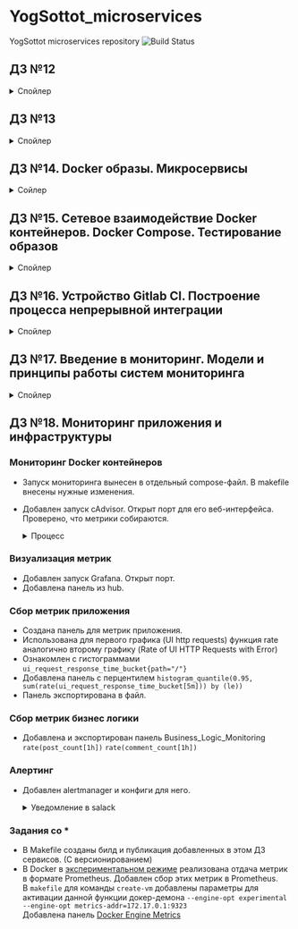# YogSottot_microservices

YogSottot microservices repository ![Build Status](https://travis-ci.com/Otus-DevOps-2018-11/YogSottot_microservices.svg?branch=master)

## ДЗ №12  

<details><summary>Спойлер</summary><p>

- Установлены Docker, docker-compose, docker-machine  
- Запущен ```docker run hello-world```  
- Запущен ```docker run -it ubuntu:16.04 /bin/bash``` несколько раз с созданием файл в одном из контейнеров  
- Найден старый контейнер ```docker ps -a```
- Подключился к старому контейнеру ```docker start 4c47507d586b && docker attach 4c47507d586b```  
- Создал образ на основе этого контейнера ```docker commit 4c47507d586b yogsottot/ubuntu-tmp-file```
- Сохранил вывод команды ```docker images``` в файл ```docker-monolith/docker-1.log```  

### Задание со *  

- Сравнил вывод двух следующих команд  

  ```bash

  >docker inspect <u_container_id>
  >docker inspect <u_image_id>
  
  ```

- На основе вывода команд выяснил чем отличается контейнер от образа. Объяснение дописано в файл docker-monolith/docker-1.log  

</p></details>

## ДЗ №13  

<details><summary>Спойлер</summary><p>

- Создан новый проект в gce ```gcloud projects create docker-231609 --name docker``` и выбран по умолчанию ```gcloud config set project docker-231609```  
- Экспортирована переменная с id проекта ```export GOOGLE_PROJECT=docker-231609```
- Создана впс в gcp с помощью docker-machine

  ```bash

  $ docker-machine create --driver google \
  --google-machine-image https://www.googleapis.com/compute/v1/projects/ubuntu-os-cloud/global/images/family/ubuntu-1604-lts \
  --google-machine-type n1-standard-1 \
  --google-zone europe-north1-b \
  docker-host
  
  ```

  <details><summary>Запуск</summary><p>

  ```bash
  Running pre-create checks...
  (docker-host) Check that the project exists
  (docker-host) Check if the instance already exists
  Creating machine...
  (docker-host) Generating SSH Key
  (docker-host) Creating host...
  (docker-host) Opening firewall ports
  (docker-host) Creating instance
  (docker-host) Waiting for Instance
  (docker-host) Uploading SSH Key
  Waiting for machine to be running, this may take a few minutes...
  Detecting operating system of created instance...
  Waiting for SSH to be available...
  Detecting the provisioner...
  Provisioning with ubuntu(systemd)...
  Installing Docker...
  Copying certs to the local machine directory...
  Copying certs to the remote machine...
  Setting Docker configuration on the remote daemon...
  Checking connection to Docker...
  Docker is up and running!
  To see how to connect your Docker Client to the Docker Engine running on this virtual machine, run: docker-machine env docker-host

  ```

  ```bash

  docker-machine env docker-host
  export DOCKER_TLS_VERIFY="1"
  export DOCKER_HOST="tcp://35.228.237.45:2376"
  export DOCKER_CERT_PATH="~/.docker/machine/machines/docker-host"
  export DOCKER_MACHINE_NAME="docker-host"
  # Run this command to configure your shell:
  # eval $(docker-machine env docker-host)

  ```

  </p></details>

- Добавлены dockerfile и дополнительные файлы для создания образа  
- Создан образ

  <details><summary>Создание</summary><p>

  ```bash

  docker build -t reddit:latest .
  ...
      Removing intermediate container bb9ca919facb
   ---> 83511ea833a6
  Step 9/10 : RUN chmod 0777 /start.sh
   ---> Running in 701a752398c7
  Removing intermediate container 701a752398c7
   ---> 6467da45c817
  Step 10/10 : CMD ["/start.sh"]
   ---> Running in e35e7764a918
  Removing intermediate container e35e7764a918
   ---> 46b066c0201a
  Successfully built 46b066c0201a
  Successfully tagged reddit:latest

  ```

  ```bash

  > docker images -a
  REPOSITORY          TAG                 IMAGE ID            CREATED             SIZE
  <none>              <none>              6467da45c817        3 minutes ago       678MB
  reddit              latest              46b066c0201a        3 minutes ago       678MB
  <none>              <none>              83511ea833a6        3 minutes ago       678MB
  <none>              <none>              fb427dbce449        3 minutes ago       639MB
  <none>              <none>              b2b1cf19a8e9        3 minutes ago       639MB
  <none>              <none>              1eeb04537b82        3 minutes ago       639MB
  <none>              <none>              c9f32f0bc094        3 minutes ago       639MB
  <none>              <none>              8cb982c3c72f        3 minutes ago       638MB
  <none>              <none>              45c5c48188b6        4 minutes ago       636MB
  ubuntu              16.04               7e87e2b3bf7a        3 weeks ago         117MB

  ```

  </p></details>

- Запущен контейнер ```docker run --name reddit -d --network=host reddit:latest```  
- Разрешён входящий TCP-трафик на порт 9292

  ```bash

  $ gcloud compute firewall-rules create reddit-app \
  --allow tcp:9292 \
  --target-tags=docker-machine \
  --description="Allow PUMA connections" \
  --direction=INGRESS

  ```

- Проверено, что приложение стало доступным  
- Аутентифицирован на docker hub с хранением секрета через [```docker-credential-pass```](https://github.com/docker/docker-credential-helpers/issues/102#issuecomment-388974092)  
- Образ помечен тегом ```docker tag reddit:latest yogsottot/otus-reddit:1.0```  
- Образ загружен в docker.hub ```docker push yogsottot/otus-reddit:1.0```  
- Загруженный контейнер запущен локально ```docker run --name reddit -d -p 9292:9292 yogsottot/otus-reddit:1.0```  

- C помощью следующих команд:
  - изучены логи контейнера ```docker logs reddit -f```

    <details><summary>Логи контейнера</summary><p>

    ```bash
  
    >docker logs reddit -f
    about to fork child process, waiting until server is ready for connections.
    forked process: 9
    ERROR: child process failed, exited with error number 100
    Puma starting in single mode...
    * Version 3.10.0 (ruby 2.3.1-p112), codename: Russell's Teapot
    * Min threads: 0, max threads: 16
    * Environment: development
    /reddit/helpers.rb:4: warning: redefining `object_id' may cause serious problems
    D, [2019-02-13T11:38:16.872960 #14] DEBUG -- : MONGODB | Topology type 'unknown' initializing.
    D, [2019-02-13T11:38:16.873074 #14] DEBUG -- : MONGODB | Server 127.0.0.1:27017 initializing.
    D, [2019-02-13T11:56:02.170351 #13] DEBUG -- : MONGODB | Connection refused - connect(2) for 127.0.0.1:27017
    * Listening on tcp://0.0.0.0:9292
    Use Ctrl-C to stop

    ```

    </p></details>

  - зашёл в выполняемый контейнер ```docker exec -it reddit bash```
  - посмотрел список процессов  ```ps auxf```

    <details><summary>Процессы контейнера</summary><p>

    ```bash

    root@e88d520c0836:/# ps auxf
    USER       PID %CPU %MEM    VSZ   RSS TTY      STAT START   TIME COMMAND
    root       174  0.0  0.0  18236  3316 pts/0    Ss   11:59   0:00 bash
    root       234  0.0  0.0  34424  2960 pts/0    R+   12:00   0:00  \_ ps auxf
    root         1  0.0  0.0  18032  2772 ?        Ss   11:56   0:00 bash /start.sh
    root        13  0.2  0.4 651060 32428 ?        Sl   11:56   0:00 puma 3.10.0 (tcp://0.0.0.0:9292) [reddit]

    ```

    </p></details>

  - при просмотре логов была выявлена проблема с запуском mongodb

    <details><summary>Логи mongodb</summary><p>

    ```bash

    ERROR: Insufficient free space for journal files
    [initandlisten] Please make at least 3379MB available in /var/lib/mongodb/journal or use --smallfiles
  
    ```

    </p></details>

    Проблема решена путём внесения изменений в конфиг ```mongod.conf```, а также исправлением опечатки в ```start.sh```  
    Был создан исправленный образ yogsottot/otus-reddit:1.02
    Удалил старый контейнер и запустил новый ```docker run --name reddit -d -p 9292:9292 yogsottot/otus-reddit:1.02```

    <details><summary>Изменения</summary><p>

    ```bash
    cat /etc/mongod.conf

    storage:
        smallFiles: true

    ```

    ```bash

    cat start.sh
    --config /etc/mongod.conf вместо /etc/mongodb.conf

    ```

    </p></details>

  - вызвал остановку контейнера ```killall5 1```
  - запустил его повторно ```docker start reddit```, убедился, что приложение работает корректно  
  - остановил и удалил ```docker stop reddit && docker rm reddit```
  - запустил контейнер без запуска приложения и посмотрел процессы ```docker run --name reddit --rm -it yogsottot/otus-reddit:1.02 bash```

    <details><summary>Без запуска приложения</summary><p>

    ```bash

    >docker run --name reddit --rm -it yogsottot/otus-reddit:1.02 bash
    root@f0fa490388bd:/# ps auxf
    USER       PID %CPU %MEM    VSZ   RSS TTY      STAT START   TIME COMMAND
    root         1  0.6  0.0  18236  3220 pts/0    Ss   14:09   0:00 bash
    root        15  0.0  0.0  34424  2844 pts/0    R+   14:09   0:00 ps auxf
    root@f0fa490388bd:/# exit

    ```

    </p></details>

  - посмотрел подробную информацию об образе ```docker inspect yogsottot/otus-reddit:1.02```

    <details><summary>Информация об образе</summary><p>

    ```bash

    >docker inspect yogsottot/otus-reddit:1.02
    [
        {
            "Id": "sha256:7c4894d7591c103ddae2383800ca942bf2e3fd476c83ec2e60d9361c938c2686",
            "RepoTags": [
                "yogsottot/otus-reddit:1.02"
            ],
            "RepoDigests": [
                "yogsottot/otus-reddit@sha256:4b20de2c1144e38a4ebf161b71ded27daa82448e9868d39eea511b17f1914e6f"
            ],
            "Parent": "",
            "Comment": "",
            "Created": "2019-02-13T13:03:36.805788752Z",
            "Container": "2faf0287353c17766520c61a47729bd4d5bfdd0efeffddb67bcb9bada2a530f1",
            "ContainerConfig": {
                "Hostname": "2faf0287353c",
                "Domainname": "",
                "User": "",
                "AttachStdin": false,
                "AttachStdout": false,
                "AttachStderr": false,
                "Tty": false,
                "OpenStdin": false,
                "StdinOnce": false,
                "Env": [
                    "PATH=/usr/local/sbin:/usr/local/bin:/usr/sbin:/usr/bin:/sbin:/bin"
                ],
                "Cmd": [
                    "/bin/sh",
                    "-c",
                    "#(nop) ",
                    "CMD [\"/start.sh\"]"
                ],
                "ArgsEscaped": true,
                "Image": "sha256:add263cec92cd867829f5886de5b9b67ac47bec21869575dd39d487a970bfa5d",
                "Volumes": null,
                "WorkingDir": "",
                "Entrypoint": null,
                "OnBuild": null,
                "Labels": {}
            },
            "DockerVersion": "18.09.2",
            "Author": "",
            "Config": {
                "Hostname": "",
                "Domainname": "",
                "User": "",
                "AttachStdin": false,
                "AttachStdout": false,
                "AttachStderr": false,
                "Tty": false,
                "OpenStdin": false,
                "StdinOnce": false,
                "Env": [
                    "PATH=/usr/local/sbin:/usr/local/bin:/usr/sbin:/usr/bin:/sbin:/bin"
                ],
                "Cmd": [
                    "/start.sh"
                ],
                "ArgsEscaped": true,
                "Image": "sha256:add263cec92cd867829f5886de5b9b67ac47bec21869575dd39d487a970bfa5d",
                "Volumes": null,
                "WorkingDir": "",
                "Entrypoint": null,
                "OnBuild": null,
                "Labels": null
            },
            "Architecture": "amd64",
            "Os": "linux",
            "Size": 678186931,
            "VirtualSize": 678186931,
            "GraphDriver": {
                "Data": {
                    "LowerDir": "/var/lib/docker/overlay2/075c4eb4b1d86e01be73c46c5bda1691933a9f2d4e8e34934cea2504e5e0c5e8/diff:/var/lib/docker/overlay2/d09c0bd543b4394806759ee13751279545a07f741cc9f72d0f5e14aa440e435a/diff:/var/lib/docker/overlay2/d79588ff9afdef1cd931329adb21f1857831e0e719e6ad5d93722e9ca6155896/diff:/var/lib/docker/overlay2/dc714f7b9be2e07e502a63fe948d1bbfb48aa81d8e5186c4cf06e5f458429b6e/diff:/var/lib/docker/overlay2/071db8621e40b6b79817e090de8c546eb726540a31d44e96b693ad014ab0635a/diff:/var/lib/docker/overlay2/2afd26f1614689031ad1f1b1d663789d288344c57b824812a916ec7982c407ff/diff:/var/lib/docker/overlay2/e30dbb3415a8a704609596e465bff304bf65d55ad8321be8a823c1c52a41695b/diff:/var/lib/docker/overlay2/d23eee8a190cff4ce21abf6aeb8ddc298378b8a5eeb2a408d2af5b5c65c8dede/diff:/var/lib/docker/overlay2/af577f34abcd2995c0c90e63da250b75cc5e860bd6cc5c406cf3e8b16d989f2d/diff:/var/lib/docker/overlay2/a1b5dbb6f13937fe6a5981c060ea5be1abbff2345323ec0431b392a54563ccf2/diff:/var/lib/docker/overlay2/95fb9d6f751847de59e731c3aa30ffe9a4cf41d92c6fa5d63b3c54cc4dfe930a/diff",
                    "MergedDir": "/var/lib/docker/overlay2/d2bfd45def40d502a69561472a1a635cd6b069af7a1646e9f74284fe82171870/merged",
                    "UpperDir": "/var/lib/docker/overlay2/d2bfd45def40d502a69561472a1a635cd6b069af7a1646e9f74284fe82171870/diff",
                    "WorkDir": "/var/lib/docker/overlay2/d2bfd45def40d502a69561472a1a635cd6b069af7a1646e9f74284fe82171870/work"
                },
                "Name": "overlay2"
            },
            "RootFS": {
                "Type": "layers",
                "Layers": [
                    "sha256:0de2edf7bff41238438e25b6f2de055b97c7fb6fe095cd560c2095b8dd70fc99",
                    "sha256:b2fd8b4c3da7e720f748179985ff20f537d504a9f4b0df09ac7611b390addab8",
                    "sha256:f67191ae09b8f583063c9f2e369ce3743a4f4eca91e2f7c4c3e4f5a7fba6b24a",
                    "sha256:68dda0c9a8cd82911fa164ad1461ded7901784ddc4f221c3bd0ae6acbea7ad36",
                    "sha256:24f80a2c71e08dd40ec4cbdffffdc5f406fcc9d51c830059097eefeff554674c",
                    "sha256:2840ac005625268ba87ebd14686c1d9411a9a9facfa79ed7b63d629b419382f2",
                    "sha256:9eb6337a262e08b183c3c53b08f1d0f7fe30c87fc3d731e864abdb7c645b037e",
                    "sha256:5b4c71b573d0ebe0230d450af565f08991612273a8538af0deae06cf95354f39",
                    "sha256:113f3a69854f4cff82457e4612564c72cb3b80bd2759034e1a63e6b1d14b12ca",
                    "sha256:10eaa0370604cc74429c7043eeb91d98e9d39389e1f84c29169c6d28ed12f7d5",
                    "sha256:212ea33e1c32c571e618bd409bc8ddb78078221e563780b364fce2983e31a711",
                    "sha256:7ab07c89835047f072949816054c1c685bec9f0e2154e4c50ae4c2c2f997c90d"
                ]
            },
            "Metadata": {
                "LastTagTime": "0001-01-01T00:00:00Z"
            }
        }
    ]

    ```

    </p></details>

  - вывел только определенный фрагмент информации ```docker inspect yogsottot/otus-reddit:1.02 -f '{{.ContainerConfig.Cmd}}'```

    <details><summary>Проверка</summary><p>

    ```bash

    >docker inspect yogsottot/otus-reddit:1.02 -f '{{.ContainerConfig.Cmd}}'
    [/bin/sh -c #(nop)  CMD ["/start.sh"]]

    ```

    </p></details>

  - запустил приложение и добавил/удалил папки и посмотрел дифф,
  
    <details><summary>Проверка</summary><p>

    ```bash

    >docker run --name reddit -d -p 9292:9292 yogsottot/otus-reddit:1.02
    d2981256e51c6b2dd96c768013c7b2c7d81b97bcc2a6cf1ba5e150c49b7ecc12

    >docker exec -it reddit bash
    root@d2981256e51c:/# mkdir /test1234
    root@d2981256e51c:/# touch /test1234/testfile
    root@d2981256e51c:/# rmdir /opt
    root@d2981256e51c:/# exit
    exit

    >docker diff reddit
    C /var
    C /var/lib
    C /var/lib/mongodb
    A /var/lib/mongodb/_tmp
    A /var/lib/mongodb/journal
    A /var/lib/mongodb/journal/j._0
    A /var/lib/mongodb/journal/prealloc.1
    A /var/lib/mongodb/journal/prealloc.2
    A /var/lib/mongodb/local.0
    A /var/lib/mongodb/local.ns
    A /var/lib/mongodb/mongod.lock
    C /var/log
    C /var/log/mongodb
    A /var/log/mongodb/mongod.log
    C /root
    A /root/.bash_history
    A /test1234
    A /test1234/testfile
    C /tmp
    A /tmp/mongodb-27017.sock
    D /opt

    ```

    </p></details>

  - проверил что после остановки и удаления контейнера никаких изменений не останется:

    <details><summary>Проверка</summary><p>

    ```bash

    >docker stop reddit && docker rm reddit
    reddit
    reddit

    >docker run --name reddit --rm -it yogsottot/otus-reddit:1.02 bash
    root@0baad30581f4:/# ls /
    bin  boot  dev  etc  home  lib  lib64  media  mnt  opt  proc  reddit  root  run  sbin  srv  start.sh  sys  tmp  usr  var

    ```

    </p></details>

### Задание со *  

- Настроено поднятие инстансов с помощью Terraform, их количество задается переменной ```count_app```  
  ```cd terraform/stage && terraform get && terraform init && terraform apply -auto-approve=true```  
- Добавлено несколько плейбуков Ansible (```site_dynamic.yml```, ```docker_dynamic.yml```, ```deploy_dynamic.yml```) с использованием динамического инвентори для установки докера и запуска там образа приложения. Используется скрипт ```gce_googleapiclient.py```. Отличается от ```gce.py``` тем, что использует для авторизации тот же механизм, что и утилиты gcloud. Нет необходимости скачивать service_account.json
- Добавлен шаблон пакера, который делает образ с уже установленным Docker с помощью плейбука ```packer_docker.yml```  
  ```packer.io build -var-file=docker-monolith/infra/packer/variables.json docker-monolith/infra/packer/docker.json```

  <details><summary>Создание образа</summary><p>

  ```bash

  >packer.io validate -var-file=docker-monolith/infra/packer/variables.json docker-monolith/infra/packer/docker.json
  Template validated successfully.

  >packer.io build -var-file=docker-monolith/infra/packer/variables.json docker-monolith/infra/packer/docker.json
  googlecompute output will be in this color.

  ==> googlecompute: Checking image does not exist...
  ==> googlecompute: Creating temporary SSH key for instance...
  ==> googlecompute: Using image: ubuntu-1604-xenial-v20190212
  ==> googlecompute: Creating instance...
      googlecompute: Loading zone: europe-north1-b
      googlecompute: Loading machine type: f1-micro
      googlecompute: Requesting instance creation...
      googlecompute: Waiting for creation operation to complete...
      googlecompute: Instance has been created!
  ==> googlecompute: Waiting for the instance to become running...
      googlecompute: IP: 35.228.178.92
  ==> googlecompute: Using ssh communicator to connect: 35.228.178.92
  ==> googlecompute: Waiting for SSH to become available...
  ==> googlecompute: Connected to SSH!
  ==> googlecompute: Provisioning with Ansible...
  ==> googlecompute: Executing Ansible: ansible-playbook --extra-vars packer_build_name=googlecompute packer_builder_type=googlecompute -i /tmp/packer-provisioner-ansible167512139 ~/YogSottot_microservices/docker-monolith/infra/ansible/playbooks/packer_docker.yml -e ansible_ssh_private_key_file=/tmp/ansible-key903690140
      googlecompute:
      googlecompute: PLAY [Configure App] ***********************************************************
      googlecompute:
      googlecompute: TASK [Gathering Facts] *********************************************************
      googlecompute: ok: [default]
      googlecompute:
      googlecompute: TASK [geerlingguy.docker : include_tasks] **************************************
      googlecompute: skipping: [default]
      googlecompute:
      googlecompute: TASK [geerlingguy.docker : include_tasks] **************************************
      googlecompute: included: ~/YogSottot_microservices/docker-monolith/infra/ansible/roles/geerlingguy.docker/tasks/setup-Debian.yml for default
      googlecompute:
      googlecompute: TASK [geerlingguy.docker : Ensure old versions of Docker are not installed.] ***
      googlecompute: ok: [default]
      googlecompute:
      googlecompute: TASK [geerlingguy.docker : Ensure dependencies are installed.] *****************
      googlecompute: ok: [default]
      googlecompute:
      googlecompute: TASK [geerlingguy.docker : Add Docker apt key.] ********************************
      googlecompute: changed: [default]
      googlecompute:
      googlecompute: TASK [geerlingguy.docker : Ensure curl is present (on older systems without SNI).] ***
      googlecompute: skipping: [default]
      googlecompute:
      googlecompute: TASK [geerlingguy.docker : Add Docker apt key (alternative for older systems without SNI).] ***
      googlecompute: skipping: [default]
      googlecompute:
      googlecompute: TASK [geerlingguy.docker : Add Docker repository.] *****************************
      googlecompute: changed: [default]
      googlecompute:
      googlecompute: TASK [geerlingguy.docker : Install Docker.] ************************************
      googlecompute: changed: [default]
      googlecompute:
      googlecompute: TASK [geerlingguy.docker : Ensure containerd service dir exists.] **************
      googlecompute: changed: [default]
      googlecompute:
      googlecompute: TASK [geerlingguy.docker : Add shim to ensure Docker can start in all environments.] ***
      googlecompute: changed: [default]
      googlecompute:
      googlecompute: TASK [geerlingguy.docker : Reload systemd daemon if template is changed.] ******
      googlecompute: ok: [default]
      googlecompute:
      googlecompute: TASK [geerlingguy.docker : Ensure Docker is started and enabled at boot.] ******
      googlecompute: ok: [default]
      googlecompute:
      googlecompute: RUNNING HANDLER [geerlingguy.docker : restart docker] **************************
      googlecompute: changed: [default]
      googlecompute:
      googlecompute: TASK [geerlingguy.docker : include_tasks] **************************************
      googlecompute: skipping: [default]
      googlecompute:
      googlecompute: TASK [geerlingguy.docker : include_tasks] **************************************
      googlecompute: skipping: [default]
      googlecompute:
      googlecompute: PLAY RECAP *********************************************************************
      googlecompute: default                    : ok=12   changed=6    unreachable=0    failed=0
      googlecompute:
  ==> googlecompute: Deleting instance...
      googlecompute: Instance has been deleted!
  ==> googlecompute: Creating image...
  ==> googlecompute: Deleting disk...
      googlecompute: Disk has been deleted!
  Build 'googlecompute' finished.
  
  ==> Builds finished. The artifacts of successful builds are:
  --> googlecompute: A disk image was created: reddit-docker-1550134658

  ```

  </p></details>

</p></details>

## ДЗ №14. Docker образы. Микросервисы  

<details><summary>Сойлер</summary><p>

- Скачан архив reddit-microservices и добавлены докерфайлы. Учтены замечания hadolint.
- Запущена сборка контейнеров.  
  ```docker build -t yogsottot/post:1.0 ./post-py```  

  <details><summary>сборка</summary><p>

  ```bash

   unable to execute 'gcc': No such file or directory
   error: command 'gcc' failed with exit status 1

  ```

  Добавил установку gcc в dockerfile

  ```bash

  Successfully built 8d1048ab658c
  Successfully tagged yogsottot/post:1.0

  ```

  </p></details>

  ```docker build -t yogsottot/comment:1.0 ./comment```  
  ```docker build -t yogsottot/ui:1.0 ./ui```  

- Создадна специальная сеть для приложения ```docker network create reddit```  
- Запущены контейнеры  
  
  <details><summary>Команды запуска</summary><p>

  ```bash

  docker run -d --network=reddit \
  --network-alias=post_db --network-alias=comment_db mongo:latest
  docker run -d --network=reddit \
  --network-alias=post yogsottot/post:1.0
  docker run -d --network=reddit \
  --network-alias=comment yogsottot/comment:1.0
  docker run -d --network=reddit \
  -p 9292:9292 yogsottot/ui:1.0

  ```

  </p></details>

- Проверена работа приложения  

  <details><summary>Тест</summary><p>

  ![reddit](https://i.imgur.com/EJGFtbF.png)

  </p></details>

### Задание со ⭐  

- Остановлены контейнеры: ```docker kill $(docker ps -q)```
- Запущены контейнеры с другими сетевыми алиасами
- При запуске контейнеров (docker run) заданы переменные окружения соответствующие новым сетевым
алиасам, не пересоздавая образ  
  
  <details><summary>Запуск</summary><p>

  ```bash

  docker run -d --network=reddit \
  --network-alias=post_db_test1 --network-alias=comment_db_test1 mongo:latest
  docker run -d --env "POST_DATABASE_HOST=post_db_test1" --network=reddit \
  --network-alias=post_test1 yogsottot/post:1.0
  docker run -d --env "COMMENT_DATABASE_HOST=comment_db_test1" --network=reddit \
  --network-alias=comment_test1 yogsottot/comment:1.0
  docker run -d --env "POST_SERVICE_HOST=post_test1" --env "COMMENT_SERVICE_HOST=comment_test1" --network=reddit \
  -p 9292:9292 yogsottot/ui:1.0

  ```

  </p></details>

- Проверена работоспособность сервиса  

  <details><summary>Тест</summary><p>

  ![reddit](https://i.imgur.com/343Kvi9.png)

  </p></details>

### Уменьшение образов  

- Проверен текущий размер ```docker images```

  <details><summary>размеры</summary><p>

    ```bash

    >docker images
    REPOSITORY          TAG                 IMAGE ID            CREATED             SIZE
    yogsottot/ui        1.0                 a5d1712293ce        About an hour ago   767MB
    yogsottot/comment   1.0                 6f09813109a0        About an hour ago   765MB
    yogsottot/post      1.0                 8d1048ab658c        About an hour ago   198MB
    <none>              <none>              72aba88ff33d        About an hour ago   88.6MB
    <none>              <none>              4d85cb9b8aeb        About an hour ago   257MB
    <none>              <none>              f13ada26a87e        About an hour ago   257MB
    <none>              <none>              745ef9e135eb        About an hour ago   88.6MB
    <none>              <none>              a58bdd4d0f43        2 hours ago         88.6MB
    mongo               latest              0da05d84b1fe        9 days ago          394MB
    ruby                2.2                 6c8e6f9667b2        9 months ago        715MB
    python              3.6.0-alpine        cb178ebbf0f2        23 months ago       88.6MB

    ```

    </p></details>

- Изменён и собран новый образ ui ```docker build -t yogsottot/ui:2.0 ./ui```

  <details><summary>новый размер</summary><p>

  ```bash

  >docker images
  REPOSITORY          TAG                 IMAGE ID            CREATED             SIZE
  yogsottot/ui        2.0                 7a08f0564a4b        3 seconds ago       398MB
  yogsottot/ui        1.0                 a5d1712293ce        About an hour ago   767MB
  yogsottot/comment   1.0                 6f09813109a0        About an hour ago   765MB
  yogsottot/post      1.0                 8d1048ab658c        About an hour ago   198MB
  <none>              <none>              72aba88ff33d        About an hour ago   88.6MB
  <none>              <none>              4d85cb9b8aeb        2 hours ago         257MB
  <none>              <none>              f13ada26a87e        2 hours ago         257MB
  <none>              <none>              745ef9e135eb        2 hours ago         88.6MB
  <none>              <none>              a58bdd4d0f43        2 hours ago         88.6MB
  mongo               latest              0da05d84b1fe        9 days ago          394MB
  ubuntu              16.04               7e87e2b3bf7a        3 weeks ago         117MB
  ruby                2.2                 6c8e6f9667b2        9 months ago        715MB
  python              3.6.0-alpine        cb178ebbf0f2        23 months ago       88.6MB

  ```

  </p></details>

#### Задания со ⭐  

- Собраны образы ui-2.3 / comment-1.6 на основе Alpine Linux  

  <details><summary>новый размер</summary><p>

  ```bash

  >docker images
  yogsottot/ui        2.3                 60e670a09925        6 seconds ago        38.6MB
  yogsottot/ui        2.2                 d6df5c580d72        4 seconds ago        208MB
  yogsottot/ui        2.0                 7a08f0564a4b        3 hours ago          398MB
  yogsottot/ui        1.0                 a5d1712293ce        4 hours ago          767MB
  yogsottot/comment   1.6                 a132beb50a01        7 seconds ago        36.2MB
  yogsottot/comment   1.5                 6cc1d265f29b        6 minutes ago        206MB
  yogsottot/comment   1.0                 6f09813109a0        4 hours ago          765MB
  
  ```

  </p></details>

- Добавлены файлы .dockerignore  
- Добавил удаление pip cache ```rm -r /root/.cache``` в ```post-py``` и удаление сборочных зависимостей (gcc musl). Снижен размер образа на 92 Мб.
  
  <details><summary>новый размер /post</summary><p>

  ```bash

  >docker images
  yogsottot/post      1.5                 e58d479f8fdd        About a minute ago  106MB
  yogsottot/post      1.0                 8d1048ab658c        3 hours ago         198MB

  ```

  </p></details>

### Работа с volume  

- Создан Docker volume: ```docker volume create reddit_db```  
- Подключен к контейнеру с MongoDB  ```-v reddit_db:/data/db```  
- Запущено приложение, создано сообщение.

  <details><summary>Команды запуска</summary><p>

  ```bash

  docker run -d --network=reddit \
  --network-alias=post_db --network-alias=comment_db -v reddit_db:/data/db mongo:latest
  docker run -d --network=reddit \
  --network-alias=post yogsottot/post:1.5
  docker run -d --network=reddit \
  --network-alias=comment yogsottot/comment:1.6
  docker run -d --network=reddit \
  -p 9292:9292 yogsottot/ui:2.3

  ```

  </p></details>

- Перезапущено приложение. Проверено что сообщение осталось на месте.  
  
  <details><summary>Тест</summary><p>

  ![reddit](https://i.imgur.com/TxbhKE9.png)

  </p></details>

</p></details>

## ДЗ №15. Сетевое взаимодействие Docker контейнеров. Docker Compose. Тестирование образов  

<details><summary>Спойлер</summary><p>

### Сетевые драйверы  

#### None network driver  

- Выполнен ```ifconfig``` в контейнере ```joffotron/docker-net-tools```

  <details><summary>Результат</summary><p>

  ```bash

  >docker run -ti --rm --network none joffotron/docker-net-tools -c ifconfig
  Unable to find image 'joffotron/docker-net-tools:latest' locally
  latest: Pulling from joffotron/docker-net-tools
  3690ec4760f9: Pull complete
  0905b79e95dc: Pull complete
  Digest: sha256:5752abdc4351a75e9daec681c1a6babfec03b317b273fc56f953592e6218d5b5
  Status: Downloaded newer image for joffotron/docker-net-tools:latest
  lo        Link encap:Local Loopback  
            inet addr:127.0.0.1  Mask:255.0.0.0
            UP LOOPBACK RUNNING  MTU:65536  Metric:1
            RX packets:0 errors:0 dropped:0 overruns:0 frame:0
            TX packets:0 errors:0 dropped:0 overruns:0 carrier:0
            collisions:0 txqueuelen:1000
            RX bytes:0 (0.0 B)  TX bytes:0 (0.0 B)

  ```

  </p></details>

#### Host network driver  

- Выполнен ```ifconfig``` в контейнере ```joffotron/docker-net-tools```

  <details><summary>Результат</summary><p>

  ```bash

  >docker run -ti --rm --network host joffotron/docker-net-tools -c ifconfig
  docker0   Link encap:Ethernet  HWaddr 02:42:43:BE:92:1B  
            inet addr:172.17.0.1  Bcast:172.17.255.255  Mask:255.255.0.0
            UP BROADCAST MULTICAST  MTU:1500  Metric:1
            RX packets:0 errors:0 dropped:0 overruns:0 frame:0
            TX packets:0 errors:0 dropped:0 overruns:0 carrier:0
            collisions:0 txqueuelen:0
            RX bytes:0 (0.0 B)  TX bytes:0 (0.0 B)
  
  ens4      Link encap:Ethernet  HWaddr 42:01:0A:A6:00:0F  
            inet addr:10.166.0.15  Bcast:10.166.0.15  Mask:255.255.255.255
            inet6 addr: fe80::4001:aff:fea6:f%32511/64 Scope:Link
            UP BROADCAST RUNNING MULTICAST  MTU:1460  Metric:1
            RX packets:5735 errors:0 dropped:0 overruns:0 frame:0
            TX packets:4861 errors:0 dropped:0 overruns:0 carrier:0
            collisions:0 txqueuelen:1000
            RX bytes:82716762 (78.8 MiB)  TX bytes:459695 (448.9 KiB)
  
  lo        Link encap:Local Loopback  
            inet addr:127.0.0.1  Mask:255.0.0.0
            inet6 addr: ::1%32511/128 Scope:Host
            UP LOOPBACK RUNNING  MTU:65536  Metric:1
            RX packets:0 errors:0 dropped:0 overruns:0 frame:0
            TX packets:0 errors:0 dropped:0 overruns:0 carrier:0
            collisions:0 txqueuelen:1000
            RX bytes:0 (0.0 B)  TX bytes:0 (0.0 B)

  ```

  </p></details>

- Выполнен ```ifconfig``` непосредственно на хосте. Результаты одинаковы, так как используется сеть хоста.

  <details><summary>Результат</summary><p>

  ```bash

  >docker-machine ssh docker-host ifconfig
  docker0   Link encap:Ethernet  HWaddr 02:42:43:be:92:1b  
            inet addr:172.17.0.1  Bcast:172.17.255.255  Mask:255.255.0.0
            UP BROADCAST MULTICAST  MTU:1500  Metric:1
            RX packets:0 errors:0 dropped:0 overruns:0 frame:0
            TX packets:0 errors:0 dropped:0 overruns:0 carrier:0
            collisions:0 txqueuelen:0 
            RX bytes:0 (0.0 B)  TX bytes:0 (0.0 B)
  
  ens4      Link encap:Ethernet  HWaddr 42:01:0a:a6:00:0f  
            inet addr:10.166.0.15  Bcast:10.166.0.15  Mask:255.255.255.255
            inet6 addr: fe80::4001:aff:fea6:f/64 Scope:Link
            UP BROADCAST RUNNING MULTICAST  MTU:1460  Metric:1
            RX packets:5789 errors:0 dropped:0 overruns:0 frame:0
            TX packets:4912 errors:0 dropped:0 overruns:0 carrier:0
            collisions:0 txqueuelen:1000 
            RX bytes:82726568 (82.7 MB)  TX bytes:468659 (468.6 KB)
  
  lo        Link encap:Local Loopback  
            inet addr:127.0.0.1  Mask:255.0.0.0
            inet6 addr: ::1/128 Scope:Host
            UP LOOPBACK RUNNING  MTU:65536  Metric:1
            RX packets:0 errors:0 dropped:0 overruns:0 frame:0
            TX packets:0 errors:0 dropped:0 overruns:0 carrier:0
            collisions:0 txqueuelen:1000 
            RX bytes:0 (0.0 B)  TX bytes:0 (0.0 B)


  ```

  </p></details>

- Запущен несколько раз (2-4) ```docker run --network host -d nginx```. В ```docker ps``` видно, что остался запущен только один контейнер. Это происходит из-за того, что используется один интерфейс и порт уже занят, остальные контейнеры падают с ошибкой.  
- Выполнена команда ```docker-machine ssh docker-host 'sudo ln -s /var/run/docker/netns /var/run/netns'```
- Теперь можно просматривать существующие в данный момент ```net-namespaces``` с помощью команды: ```docker-machine ssh docker-host 'sudo ip netns'```  
- Повторены запуски контейнеров с использованием драйверов ```none``` и ```host``` и просмотрено, как меняется список namespace-ов

  <details><summary>none</summary><p>

  ```bash

  >docker run -ti --rm --network none joffotron/docker-net-tools -c ifconfig
  lo        Link encap:Local Loopback  
            inet addr:127.0.0.1  Mask:255.0.0.0
            UP LOOPBACK RUNNING  MTU:65536  Metric:1
            RX packets:0 errors:0 dropped:0 overruns:0 frame:0
            TX packets:0 errors:0 dropped:0 overruns:0 carrier:0
            collisions:0 txqueuelen:1000
            RX bytes:0 (0.0 B)  TX bytes:0 (0.0 B)

  >docker-machine ssh docker-host 'sudo ip netns'
  RTNETLINK answers: Invalid argument
  RTNETLINK answers: Invalid argument
  82c6b5ac974e
  default

  ```

  </p></details>

  <details><summary>host</summary><p>

  ```bash

  sudo docker run --network host -d nginx ; sudo ip netns
  c9c659c97ac73c81d70abf371b6d75cf207d8d6d83c2fdd967ac4794f1532f2a
  default
  docker-user@docker-host:~$ sudo docker run --network host -d nginx ; sudo ip netns
  9f7130c39ea36eab06456cef23facc0cbb7fe10d7dc37ce4553a8a1f24a19d57
  default
  docker-user@docker-host:~$ sudo docker run --network host -d nginx ; sudo ip netns
  c5ed6a16b5441dd53512d78b3de97b8be5e62a0d05d2ede1087f03d2b6796393
  default
  docker-user@docker-host:~$ sudo docker run --network host -d nginx ; sudo ip netns
  ad9c91b904c668693d6c73fc723f28144d0bd4dc9778ee8bba45b0270bb6fc4f
  default

  ```

  </p></details>

#### Bridge network driver  

- Создана bridge-сеть в docker ```docker network create reddit --driver bridge```
- Созданый образы и запущены контейнеры приложения

  <details><summary>Результат</summary><p>

  ```bash

  >docker run -d --network=reddit mongo:latest
  275bbb836d9441e124db82db384c93c9dc530ee698e896fa84fbb5e6d48512a0
  
  >docker run -d --network=reddit yogsottot/post:1.0
  b12dc50614f532eae9e9557bd3fa7741b0cc690165287d4d7936a12dc0091243
  
  >docker run -d --network=reddit yogsottot/comment:1.0
  326ce4126f0d8557aae2ad8d826ef796e5ad9492b7d746fc0a70ba5a00eabc0d
  
  >docker run -d --network=reddit -p 9292:9292 yogsottot/ui:1.0
  1c87de96124e9e8a2a9e9eec5f79be0070d0144a77893f9744d4306f539fc3ce

  ```

  </p></details>

- Проверено, что приложение функционирует некорректно. Созданы новые контейнеры с присвоением сетевых псевдонимов  

  <details><summary>Результат</summary><p>

  ```bash

  >docker kill $(docker ps -q)
  1c87de96124e
  326ce4126f0d
  b12dc50614f5
  275bbb836d94
  a1bc8daf4eb0
  
  >docker run -d --network=reddit --network-alias=post_db --network-alias=comment_db mongo:latest
  2d833cd504d45d8ab6631a2edf1364504b5a34df7c5eea08444f8450359f65cb
  
  >docker run -d --network=reddit --network-alias=post yogsottot/post:1.0
  1794db901b524405f7125da6c03cbda74ad2b50bb5300fc07e9c0321a1a91ca9
  
  >docker run -d --network=reddit --network-alias=comment yogsottot/comment:1.0
  40f52ef941d24d16e73ab33b067c0e96b3efc00689114031d87ca8fc08ee9d08
  
  >docker run -d --network=reddit -p 9292:9292 yogsottot/ui:1.0
  274842f11cd093432235b0f8a20e29223556d5f91d7609ac077a4b944be456fd

  ```

  </p></details>

- Приложение функционирует корректно  
- Запущен проект в 2-х bridge сетях. Так, чтобы сервис ui не имел доступа к базе данных  
  - Созданы docker-сети

    ```bash

    > docker network create back_net --subnet=10.0.2.0/24
    > docker network create front_net --subnet=10.0.1.0/24
  
    ```

  - Запущены контейнеры

    ```bash

    docker run -d --network=front_net -p 9292:9292 --name ui yogsottot/ui:1.0
    docker run -d --network=back_net --name comment yogsottot/comment:1.0
    docker run -d --network=back_net --name post yogsottot/post:1.0
    docker run -d --network=back_net --name mongo_db --network-alias=post_db --network-alias=comment_db mongo:latest

    ```

- Убедились, что приложени работает некорректно, так как Docker при инициализации контейнера может подключить к нему только 1
сеть  
- Подключены дополнительные сети для контейнеров post и comment  

  ```bash

  >docker network connect front_net post
  >docker network connect front_net comment

  ```

- Приложение работает корректно  
- Произведена установка пакета bridge-utils на docker-host

  ```bash

  docker-machine ssh docker-host
  sudo apt-get update && sudo apt-get install bridge-utils

  ```

- Выполнена команда ```docker network ls``` и найдены ID сетей, созданных в рамках проекта

  <details><summary>Результат</summary><p>

  ```bash

  sudo docker network ls
  NETWORK ID          NAME                DRIVER              SCOPE
  0736038172aa        back_net            bridge              local
  0e587934b032        bridge              bridge              local
  75f4f9d59467        front_net           bridge              local
  8b2a6e3bd204        host                host                local
  298c0549376b        none                null                local
  77aa870d23be        reddit              bridge              local

  ```

  </p></details>

- Выполнено ```ifconfig | grep br``` и найдены bridge-интерфейсы для каждой из сетей  

  <details><summary>Результат</summary><p>

  ```bash

  ifconfig | grep br
  br-0736038172aa Link encap:Ethernet  HWaddr 02:42:62:72:dd:81  
  br-75f4f9d59467 Link encap:Ethernet  HWaddr 02:42:c1:01:5c:5b  
  br-77aa870d23be Link encap:Ethernet  HWaddr 02:42:21:71:68:ef

  ```

  </p></details>

- Просмотрена информация о каждом интерфейсе

  <details><summary>Результат</summary><p>

  ```bash

  ~$ brctl show br-0736038172aa
  bridge name     bridge id               STP enabled     interfaces
  br-0736038172aa         8000.02426272dd81       no              veth70b6207
                                                          veth74deabe
                                                          vethee70efc
  ~$ brctl show br-75f4f9d59467
  bridge name     bridge id               STP enabled     interfaces
  br-75f4f9d59467         8000.0242c1015c5b       no              veth1a58b06
                                                          veth73dd2ad
                                                          veth9b151d5
  ~$ brctl show br-77aa870d23be
  bridge name     bridge id               STP enabled     interfaces
  br-77aa870d23be         8000.0242217168ef       no

  ```

  </p></details>

- Выполнено ```sudo iptables -nL -t nat```

  <details><summary>Результат</summary><p>

  ```bash

  sudo iptables -v -nL -t nat
  Chain PREROUTING (policy ACCEPT 2138 packets, 127K bytes)
   pkts bytes target     prot opt in     out     source               destination
    115  9826 DOCKER     all  --  *      *       0.0.0.0/0            0.0.0.0/0            ADDRTYPE match dst-type LOCAL
  
  Chain INPUT (policy ACCEPT 12 packets, 680 bytes)
   pkts bytes target     prot opt in     out     source               destination
  
  Chain OUTPUT (policy ACCEPT 68 packets, 4689 bytes)
   pkts bytes target     prot opt in     out     source               destination
      0     0 DOCKER     all  --  *      *       0.0.0.0/0           !127.0.0.0/8          ADDRTYPE match dst-type LOCAL
  
  Chain POSTROUTING (policy ACCEPT 2012 packets, 121K bytes)
   pkts bytes target     prot opt in     out     source               destination
    180  9270 MASQUERADE  all  --  *      !br-75f4f9d59467  10.0.1.0/24          0.0.0.0/0
      4   218 MASQUERADE  all  --  *      !br-0736038172aa  10.0.2.0/24          0.0.0.0/0
   3659  203K MASQUERADE  all  --  *      !br-77aa870d23be  172.18.0.0/16        0.0.0.0/0
    259 15707 MASQUERADE  all  --  *      !docker0  172.17.0.0/16        0.0.0.0/0
      0     0 MASQUERADE  tcp  --  *      *       10.0.1.2             10.0.1.2             tcp dpt:9292
  
  Chain DOCKER (2 references)
   pkts bytes target     prot opt in     out     source               destination
      0     0 RETURN     all  --  br-75f4f9d59467 *       0.0.0.0/0            0.0.0.0/0
      0     0 RETURN     all  --  br-0736038172aa *       0.0.0.0/0            0.0.0.0/0
      0     0 RETURN     all  --  br-77aa870d23be *       0.0.0.0/0            0.0.0.0/0
      0     0 RETURN     all  --  docker0 *       0.0.0.0/0            0.0.0.0/0
      2   120 DNAT       tcp  --  !br-75f4f9d59467 *       0.0.0.0/0            0.0.0.0/0            tcp dpt:9292 to:10.0.1.2:9292

  ```

  </p></details>

- Выполенено ```ps ax | grep docker-proxy```. Проверено, что docker-proxy слушает порт 9292  

  <details><summary>Результат</summary><p>

  ```bash

  docker-+ 20035  0.0  0.0  12944   940 pts/0    S+   10:42   0:00              \_ grep --color=auto docker-proxy
  root     12987  0.0  0.0   8356  2896 ?        Sl   10:19   0:00  \_ /usr/bin/docker-proxy -proto tcp -host-ip 0.0.0.0 -host-port 9292 -container-ip 10.0.1.2 -container-port 9292


  ```

  </p></details>

### Docker-compose  

- Добавлен файл docker-compose.yml
- Собраны образы и запущены контейнеры с помощью ```docker-compose```. Проверено, что приложение работает.

  <details><summary>Результат</summary><p>

  ```bash

  >export USERNAME=yogsottot
  
  >docker-compose up -d
  Creating network "src_reddit" with the default driver
  Creating volume "src_post_db" with default driver
  Pulling post_db (mongo:3.2)...
  3.2: Pulling from library/mongo
  a92a4af0fb9c: Pull complete
  74a2c7f3849e: Pull complete
  927b52ab29bb: Pull complete
  e941def14025: Pull complete
  be6fce289e32: Pull complete
  f6d82baac946: Pull complete
  7c1a640b9ded: Pull complete
  e8b2fc34c941: Pull complete
  1fd822faa46a: Pull complete
  61ba5f01559c: Pull complete
  db344da27f9a: Pull complete
  Digest: sha256:0463a91d8eff189747348c154507afc7aba045baa40e8d58d8a4c798e71001f3
  Status: Downloaded newer image for mongo:3.2
  Creating src_ui_1      ... done
  Creating src_post_1    ... done
  Creating src_post_db_1 ... done
  Creating src_comment_1 ... done
  
  >docker-compose ps
      Name                  Command             State           Ports
  ----------------------------------------------------------------------------
  src_comment_1   puma                          Up
  src_post_1      python3 post_app.py           Up
  src_post_db_1   docker-entrypoint.sh mongod   Up      27017/tcp
  src_ui_1        puma                          Up      0.0.0.0:9292->9292/tcp

  ```

  </p></details>

#### Задания для самостоятельной работы  

- Изменён ```docker-compose``` под кейс с множеством сетей, сетевых алиасов
- Параметризированы с помощью переменных окружений:
  - порт публикации сервиса ui
  - версии сервисов
- Параметризованные параметры записаны в отдельный файл ```.env```  
- Проверено, что без использования команд ```source``` и ```export``` ```docker-compose``` подхватывает переменные из этого файла  
- Базовое имя проекта, по умолчанию, образуется на основе имени директории из которой производится запуск  
  Способы изменения:
  - запустить ```docker-compose up -d -p new_project_name```  
  - задать в переменной окружения ```COMPOSE_PROJECT_NAME```  

#### Задание со *  

- Создан ```docker-compose.override.yml``` для reddit проекта, который позволяет
  - Изменять код каждого из приложений, не выполняя сборку образа, с помощью монтирования директорий содержащих код в volume. Нужно копировать директории с кодом на docker-host.
  - Запускать puma для руби приложений в дебаг режиме с двумя воркерами (флаги --debug и -w 2), с помощью параметра ```entrypoint```  

    <details><summary>Результат</summary><p>

    ```bash

    >docker-compose ps
         Name                  Command             State           Ports
    -----------------------------------------------------------------------------
    otus_comment_1   puma --debug -w 2             Up
    otus_post_1      python3 post_app.py           Up
    otus_post_db_1   docker-entrypoint.sh mongod   Up      27017/tcp
    otus_ui_1        puma --debug -w 2             Up      0.0.0.0:9292->9292/tcp

    ```

    </p></details>

</p></details>

## ДЗ №16. Устройство Gitlab CI. Построение процесса непрерывной интеграции  

<details><summary>Спойлер</summary><p>

- Создана вм

  <details><summary>Команда для создания</summary><p>

  ```bash

  docker-machine create --driver google \
  --google-machine-image https://www.googleapis.com/compute/v1/projects/ubuntu-os-cloud/global/images/family/ubuntu-1604-lts \
  --google-machine-type n1-standard-1 \
  --google-zone europe-north1-b \
  --google-disk-size 60 \
  --google-tags http-server,https-server \
  gitlab

  ```

  </p></details>

- На новом сервере созданы необходимые директории и запущен контейнер gitlab.  

  <details><summary>Команда для создания</summary><p>

  ```bash

  mkdir -p /srv/gitlab/config /srv/gitlab/data /srv/gitlab/logs && \
  cd /srv/gitlab/ && \
  wget https://gist.githubusercontent.com/Nklya/c2ca40a128758e2dc2244beb09caebe1/raw/e9ba646b06a597734f8dfc0789aae79bc43a7242/docker-compose.yml
  # добавить ip вместо <YOUR-VM-IP>
  apt install docker-compose
  docker-compose up -d

  ```

  </p></details>

- Создана группа, проект и загружено содержимое репозиторя microservices  
- Добавлен файл .gitlab-ci.yml  
- Запущен и зарегистрирован gitlab-runner

  <details><summary>Команда для создания</summary><p>

  ```bash

  docker run -d --name gitlab-runner --restart always \
  -v /srv/gitlab-runner/config:/etc/gitlab-runner \
  -v /var/run/docker.sock:/var/run/docker.sock \
  gitlab/gitlab-runner:latest

  ```

  </p></details>

- Добавлен исходный код reddit в репозиторий  

  <details><summary>Процесс</summary><p>

  ```bash

  git clone https://github.com/express42/reddit.git && rm -rf ./reddit/.git
  git add reddit/
  git commit -m "Add reddit app"
  git push gitlab gitlab-ci-1

  ```

  </p></details>

- Добавлены тесты в gitlab-ci  
- Добавлено dev окружение, результат виден в Opeations → Environments  
- Добавлены stage и production окружения  
- Добавлена директива, которая не позволяет выкатить на staging и production код,не помеченный с помощью тэга в git (only: - /^\d+\.\d+\.\d+/)  
- Добавлен job, который определяет динамическое окружение для каждой ветки в репозитории, кроме ветки master

</p></details>

## ДЗ №17. Введение в мониторинг. Модели и принципы работы систем мониторинга  

<details><summary>Спойлер</summary><p>

- Создана новая вм и запущен контейнер prometheus  
- Создана директория monitoring, добавлен dockerfile для создания настроенного образа prometheus, собран образ  
- Добавлена секция запуска prometheus в docker-compose. Созданы образы приложения с помощью docker_build.sh  
- Запущены сервисы с помощью docker-compose  
- Проверно, что указанные в кофнигурации endpoints в состоянии UP  
- Протестировано реагирование графиков на отключение сервисов  
- Добавлен запуск node exporter в docker-compose для сбора информации о хосте  
- Образы загружены в [docker registry](https://hub.docker.com/u/yogsottot)  

### Задание со * №1

- Добавлен в Prometheus мониторинг MongoDB с использованием [percona/mongodb_exporter](https://github.com/percona/mongodb_exporter/). Dockerfile в ```monitoring/mongodb_exporter```. Образ загружен в [docker registry](https://cloud.docker.com/u/yogsottot/repository/docker/yogsottot/mongodb_exporter)  
- Добавлен blackbox exporter для проверки доступности сервисов по http  
  Конфигурация для экспортера загружается на впс с помощью [docker-machine mount](https://docs.docker.com/machine/reference/mount/)

  <details><summary>Процесс</summary><p>

  ```bash
  cd docker
  docker-machine ssh prometheus mkdir blackbox_exporter
  docker-machine mount prometheus:/home/docker-user/blackbox_exporter ../monitoring/blackbox_exporter/mount
  # после завершения тетсов, отмонтировать
  docker-machine mount -u prometheus:/home/docker-user/blackbox_exporter ../monitoring/blackbox_exporter/mount

  ```

  </p></details>

### Задание со * №2

- Создан Makefile, который умеет:
  1. Билдить все образы, которые сейчас используются (blackbox-exporter тоже переведён на использование образа со встроенным конфигом, чтобы не было необходимости монтировать директорию) или любой образ по выбору.
  2. Умеет пушить их все или любой образ в докер хаб
  3. Умеет создавать и удалять вм в gce
  4. Умеет запускать и останавливать приложение

</p></details>

## ДЗ №18. Мониторинг приложения и инфраструктуры  

### Мониторинг Docker контейнеров  

- Запуск мониторинга вынесен в отдельный compose-файл. В makefile внесены нужные изменения.
- Добавлен запуск cAdvisor. Открыт порт для его веб-интерфейса. Проверено, что метрики собираются.

  <details><summary>Процесс</summary><p>

  ```bash
  gcloud compute firewall-rules create cadvisor-default --allow tcp:8080

  ```

  </p></details>

### Визуализация метрик  

- Добавлен запуск Grafana. Открыт порт.  
- Добавлена панель из hub.  

### Сбор метрик приложения  

- Создана панель для метрик приложения.  
- Использована для первого графика (UI http requests) функция rate аналогично второму графику (Rate of UI HTTP Requests with Error)
- Ознакомлен с гистограммами ```ui_request_response_time_bucket{path="/"}```
- Добавлена панель с перцентилем ```histogram_quantile(0.95, sum(rate(ui_request_response_time_bucket[5m])) by (le))```
- Панель экспортирована в файл.  

### Сбор метрик бизнес логики  

- Добавлена и экспортирован панель Business_Logic_Monitoring ```rate(post_count[1h])``` ```rate(comment_count[1h])```

### Алертинг  

- Добавлен alertmanager и конфиги для него.  
  
  <details><summary>Уведомление в salack</summary><p>

  ![alert](https://i.imgur.com/fmluXhG.png)

  </p></details>
  
### Задания со *  

- В Makefile созданы билд и публикация добавленных в этом ДЗ сервисов. (С версионированием)  
- В Docker в [экспериментальном режиме](https://docs.docker.com/config/thirdparty/prometheus/) реализована отдача метрик в формате Prometheus. Добавлен сбор этих метрик в Prometheus.  
  В ```makefile``` для команды ```create-vm``` добавлены параметры для активации данной функции докер-демона ```--engine-opt experimental --engine-opt metrics-addr=172.17.0.1:9323```  
  Добавлена панель [Docker Engine Metrics](https://grafana.com/dashboards/1229)
